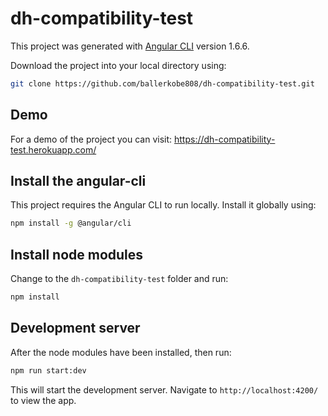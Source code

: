 # dh-compatibility-test

This project was generated with [Angular CLI](https://github.com/angular/angular-cli) version 1.6.6.

Download the project into your local directory using:


```bash
git clone https://github.com/ballerkobe808/dh-compatibility-test.git
```


## Demo

For a demo of the project you can visit: https://dh-compatibility-test.herokuapp.com/




## Install the angular-cli

This project requires the Angular CLI to run locally. Install it globally using:

```bash
npm install -g @angular/cli
```


## Install node modules

Change to the `dh-compatibility-test` folder and run:

```bash
npm install 
```


## Development server

After the node modules have been installed, then run:

```bash
npm run start:dev
```

This will start the development server. Navigate to `http://localhost:4200/` to view the app.





